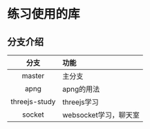 # 练习使用的库




## 分支介绍
| 分支 | 功能|
| :---: | :--- |
| master | 主分支 |
| apng | apng的用法 |
| threejs-study | threejs学习 |
| socket | websocket学习，聊天室 |
